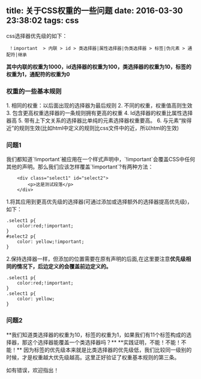 title: 关于CSS权重的一些问题
date: 2016-03-30 23:38:02
tags: css
---
css选择器优先级的如下：

     ！important  > 内联 > id > 类选择器|属性选择器|伪类选择器 > 标签|伪元素 > 通配符|继承
     

**其中内联的权重为1000，id选择器的权重为100，类选择器的权重为10，标签的权重为1，通配符的权重为0**
<!--more-->
<h3>权重的一些基本规则</h3>
1. 相同的权重：以后面出现的选择器为最后规则
2. 不同的权重，权重值高则生效
3. 包含更高权重选择器的一条规则拥有更高的权重
4. Id选择器的权重比属性选择器高
5. 带有上下文关系的选择器比单纯的元素选择器权重要高。
6. 与元素“挨得近”的规则生效(比如html中定义的规则比css文件中的近，所以html的生效)

<h3>问题1</h3>
我们都知道`!important`被应用在一个样式声明中，`!important`会覆盖CSS中任何其他的声明。那么我们应该怎样覆盖`!important`?有两种方法：

```
    <div class="select1" id="select2">
    	<p>这是测试段落</p>
    </div>
```

1.将其应用到更高优先级的选择器(可通过添加或选择额外的选择器提高优先级)，如下：

```
.select1 p{
	color:red;!important;
}
#select2 p{
	color: yellow;!important;
}
```

2.保持选择器一样，但添加的位置需要在原有声明的后面,在这里要注意**优先级相同的情况下，后边定义的会覆盖前边定义的。**

```      
.select1 p{
	color:red;!important;
}
.select1 p{
	color: yellow;
}
```
<h3>问题2</h3>
**我们知道类选择器的权重为10，标签的权重为1，如果我们有11个标签构成的选择器，那这个选择器能覆盖一个类选择器吗？**
  **实践证明，不能！不能！不能！**
  因为标签的优先级本来就是比类选择器的优先级低，我们比较同一级别的时候，才是权重越大优先级越高。这里正好验证了权重基本规则的第三条。

如有错误，欢迎指出！
